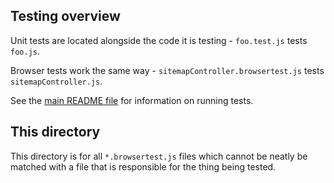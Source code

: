 ## Testing overview
Unit tests are located alongside the code it is testing - `foo.test.js` tests `foo.js`.

Browser tests work the same way - `sitemapController.browsertest.js` tests `sitemapController.js`.

See the [main README file](../README.md) 
 for information on running tests.

## This directory
This directory is for all `*.browsertest.js` files which cannot be neatly be matched with a file that is responsible for the thing being tested.
